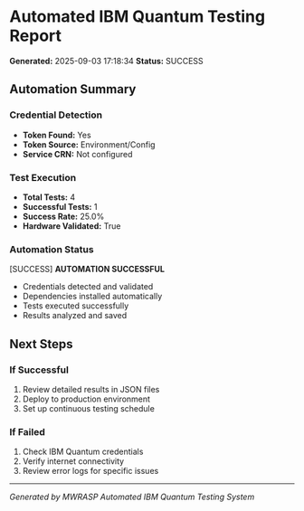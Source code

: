 
# Automated IBM Quantum Testing Report

**Generated:** 2025-09-03 17:18:34
**Status:** SUCCESS

## Automation Summary

### Credential Detection
- **Token Found:** Yes
- **Token Source:** Environment/Config
- **Service CRN:** Not configured

### Test Execution
- **Total Tests:** 4
- **Successful Tests:** 1  
- **Success Rate:** 25.0%
- **Hardware Validated:** True

### Automation Status

[SUCCESS] **AUTOMATION SUCCESSFUL**
- Credentials detected and validated
- Dependencies installed automatically  
- Tests executed successfully
- Results analyzed and saved

## Next Steps

### If Successful
1. Review detailed results in JSON files
2. Deploy to production environment
3. Set up continuous testing schedule

### If Failed  
1. Check IBM Quantum credentials
2. Verify internet connectivity
3. Review error logs for specific issues

---
*Generated by MWRASP Automated IBM Quantum Testing System*
